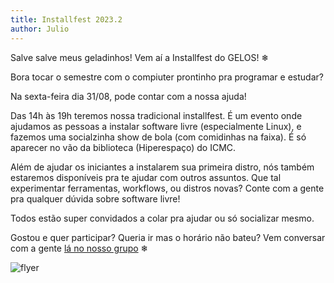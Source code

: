 ```yaml
---
title: Installfest 2023.2
author: Julio
---
```


Salve salve meus geladinhos!
Vem aí a Installfest do GELOS! ❄

Bora tocar o semestre com o compiuter prontinho pra programar e estudar?

Na sexta-feira dia 31/08, pode contar com a nossa ajuda!

Das 14h às 19h teremos nossa tradicional installfest. É um evento onde ajudamos
as pessoas a instalar software livre (especialmente Linux), e fazemos uma
socialzinha show de bola (com comidinhas na faixa). É só aparecer no vão da
biblioteca (Hiperespaço) do ICMC.

Além de ajudar os iniciantes a instalarem sua primeira distro, nós também
estaremos disponíveis pra te ajudar com outros assuntos. Que tal experimentar
ferramentas, workflows, ou distros novas? Conte com a gente pra qualquer dúvida
sobre software livre!

Todos estão super convidados a colar pra ajudar ou só socializar mesmo.

Gostou e quer participar? Queria ir mas o horário não bateu? Vem conversar com
a gente [lá no nosso grupo](https://t.me/gelos_geral) ❄

![flyer](https://cloud.gelos.club/s/Aymwe7ygN22YRX2)
